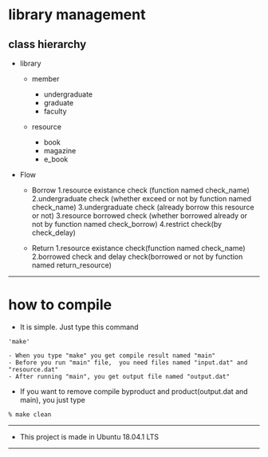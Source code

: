 # library management

## class hierarchy

- library
	- member
		- undergraduate
		- graduate
		- faculty

	- resource
		- book
		- magazine
		- e_book

- Flow
	- Borrow
		1.resource existance check (function named check_name)
		2.undergraduate check (whether exceed or not by function named check_name)
		3.undergraduate check (already borrow this resource or not)
		3.resource borrowed check (whether borrowed already or not by function named check_borrow)
		4.restrict check(by check_delay)

	- Return
		1.resource existance check(function named check_name)
		2.borrowed check and delay check(borrowed or not by function named return_resource)

----------------------------------------------------------------

# how to compile

- It is simple. Just type this command
```
'make'
```
	- When you type "make" you get compile result named "main"
	- Before you run "main" file,  you need files named "input.dat" and "resource.dat"
	- After running "main", you get output file named "output.dat" 

- If you want to remove compile byproduct and product(output.dat and main), you just type
```
% make clean
```
--------------------------------------------------------------
- This project is made in Ubuntu 18.04.1 LTS
---------------------------------------------------------------
